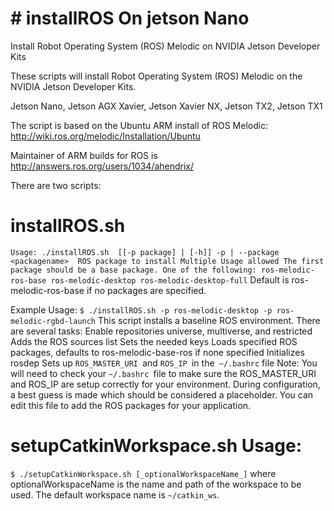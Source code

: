 # # installROS On jetson Nano
Install Robot Operating System (ROS) Melodic on NVIDIA Jetson Developer Kits

These scripts will install Robot Operating System (ROS) Melodic on the NVIDIA Jetson Developer Kits.

Jetson Nano, Jetson AGX Xavier, Jetson Xavier NX, Jetson TX2, Jetson TX1

The script is based on the Ubuntu ARM install of ROS Melodic: http://wiki.ros.org/melodic/Installation/Ubuntu

Maintainer of ARM builds for ROS is http://answers.ros.org/users/1034/ahendrix/

There are two scripts:
# installROS.sh
`Usage: ./installROS.sh  [[-p package] | [-h]]
 -p | --package <packagename>  ROS package to install
                               Multiple Usage allowed
                               The first package should be a base package. One of the following:
                                 ros-melodic-ros-base
                                 ros-melodic-desktop
                                 ros-melodic-desktop-full`
                                 Default is ros-melodic-ros-base if no packages are specified.

Example Usage:
`$ ./installROS.sh -p ros-melodic-desktop -p ros-melodic-rgbd-launch`
This script installs a baseline ROS environment. There are several tasks:
Enable repositories universe, multiverse, and restricted
Adds the ROS sources list
Sets the needed keys
Loads specified ROS packages, defaults to ros-melodic-base-ros if none specified
Initializes rosdep
Sets up `ROS_MASTER_URI `and `ROS_IP `in the` ~/.bashrc` file
Note: You will need to check your `~/.bashrc `file to make sure the ROS_MASTER_URI and ROS_IP are setup correctly for your environment. During configuration, a best guess is made which should be considered a placeholder.
You can edit this file to add the ROS packages for your application.
# setupCatkinWorkspace.sh Usage:
`$ ./setupCatkinWorkspace.sh [_optionalWorkspaceName_]`
where optionalWorkspaceName is the name and path of the workspace to be used. The default workspace name is `~/catkin_ws`.
